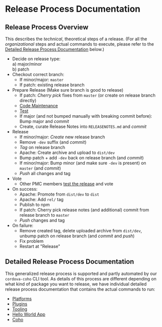 # Release Process Documentation

## Release Process Overview

This describes the _technical_, theoretical steps of a release. (For all the _organizational_ steps and actual commands to execute, please refer to the [Detailed Release Process Documentation](#detailed-release-process-documentation) below.)

- Decide on release type:   
  a) major/minor  
  b) patch
- Checkout correct branch:   
  - If minor/major: `master`  
  - If patch: existing release branch
- Prepare Release (Make sure branch is good to release)
  - If patch: _Cherry pick_ fixes from `master` (or create on release branch directly)
  - [Code Maintenance](code-maintenance.md)
  - [Test](testing-releases.md)
  - If major (and not bumped manually with breaking commit before): Bump major and _commit_
  - Create, curate Release Notes into `RELEASENOTES.md` and _commit_
- Release
  - If minor/major: _Create_ new release branch
  - Remove `-dev` suffix (and _commit_)
  - _Tag_ on release branch
  - Apache: Create archive and upload to `dist/dev`
  - Bump patch + add `-dev` back on release branch (and _commit_)
  - If minor/major: Bump minor (and make sure `-dev` is present) on `master` (and _commit_)
  - _Push_ all changes and tag
- Vote
  - Other PMC members [test the release](testing-releases.md) and vote
- On success:
  - Apache: Promote from `dist/dev` to `dist`
  - Apache: Add `rel/` tag
  - Publish to npm
  - If patch: Cherry pick release notes (and additional) commit from release branch to `master`
  - _Push_ changes and tag
- On failure:
  - Remove created tag, delete uploaded archive from `dist/dev`, unbump patch on release branch  (and _commit_ and _push_)
  - Fix problem
  - Restart at "Release"
  
## Detailed Release Process Documentation

This generalized release process is supported and partly automated by our `cordova-coho` CLI tool. As details of this process are different depending on what kind of package you want to release, we have individual detailed release process documentation that contains the actual commands to run:

- [Platforms](https://github.com/apache/cordova-coho/blob/master/docs/platforms-release-process.md)
- [Plugins](https://github.com/apache/cordova-coho/blob/master/docs/plugins-release-process.md)
- [Tooling](https://github.com/apache/cordova-coho/blob/master/docs/tools-release-process.md)
- [Hello World App](https://github.com/apache/cordova-coho/blob/master/docs/app-hello-world-release-process.md)
- [Coho](https://github.com/apache/cordova-coho/blob/master/docs/coho-release-process.md)
